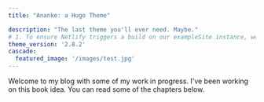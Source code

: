 ```yaml
---
title: "Ananke: a Hugo Theme"

description: "The last theme you'll ever need. Maybe."
# 1. To ensure Netlify triggers a build on our exampleSite instance, we need to change a file in the exampleSite directory.
theme_version: '2.8.2'
cascade:
  featured_image: '/images/test.jpg'
---
```

Welcome to my blog with some of my work in progress. I've been working on this book idea. You can read some of the chapters below.
